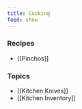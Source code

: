 ```yaml
---
title: Cooking
feed: show
---
```

### Recipes
- [[Pinchos]]

### Topics
- [[Kitchen Knives]]
- [[Kitchen Inventory]]